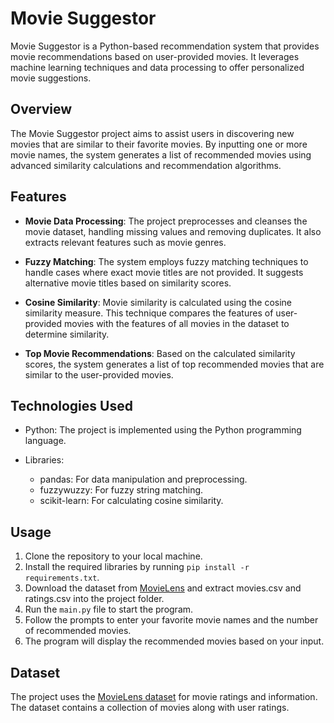 # Movie Suggestor

Movie Suggestor is a Python-based recommendation system that provides movie recommendations based on user-provided movies. It leverages machine learning techniques and data processing to offer personalized movie suggestions.

## Overview

The Movie Suggestor project aims to assist users in discovering new movies that are similar to their favorite movies. By inputting one or more movie names, the system generates a list of recommended movies using advanced similarity calculations and recommendation algorithms.

## Features

- **Movie Data Processing**: The project preprocesses and cleanses the movie dataset, handling missing values and removing duplicates. It also extracts relevant features such as movie genres.

- **Fuzzy Matching**: The system employs fuzzy matching techniques to handle cases where exact movie titles are not provided. It suggests alternative movie titles based on similarity scores.

- **Cosine Similarity**: Movie similarity is calculated using the cosine similarity measure. This technique compares the features of user-provided movies with the features of all movies in the dataset to determine similarity.

- **Top Movie Recommendations**: Based on the calculated similarity scores, the system generates a list of top recommended movies that are similar to the user-provided movies.

## Technologies Used

- Python: The project is implemented using the Python programming language.

- Libraries:
  - pandas: For data manipulation and preprocessing.
  - fuzzywuzzy: For fuzzy string matching.
  - scikit-learn: For calculating cosine similarity.

## Usage

1. Clone the repository to your local machine.
2. Install the required libraries by running `pip install -r requirements.txt`.
3. Download the dataset from [MovieLens](https://grouplens.org/datasets/movielens/) and extract movies.csv and ratings.csv into the project folder.
4. Run the `main.py` file to start the program.
5. Follow the prompts to enter your favorite movie names and the number of recommended movies.
6. The program will display the recommended movies based on your input.

## Dataset

The project uses the [MovieLens dataset](https://grouplens.org/datasets/movielens/) for movie ratings and information. The dataset contains a collection of movies along with user ratings.
